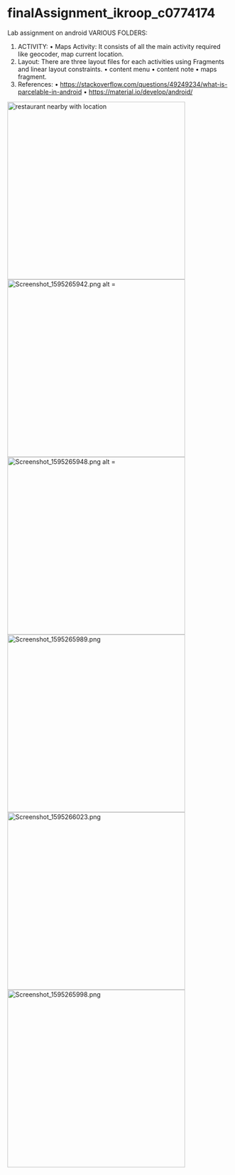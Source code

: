 # finalAssignment_ikroop_c0774174
Lab assignment on android
VARIOUS FOLDERS:
1)	ACTIVITY: 
•	Maps Activity: It consists of all the main activity required like geocoder, map current location.
2)	Layout: There are three layout files for each activities using Fragments and linear layout constraints.
•	content menu
•	content note
• maps fragment.
3)	References: 
•	https://stackoverflow.com/questions/49249234/what-is-parcelable-in-android
•	https://material.io/develop/android/
<img src="https://s7.gifyu.com/images/Screenshot_159526592629d8660afac8c3c8.md.png" alt = "restaurant nearby with location" height = "400" width = "400" border="0" />
<img src="https://s7.gifyu.com/images/Screenshot_1595265942.md.png" alt="Screenshot_1595265942.png alt = "nearby museums" height = "400" width = "400" border="0" />
<img src="https://s7.gifyu.com/images/Screenshot_1595265948.md.png" alt="Screenshot_1595265948.png alt = "nearbt cafes" height = "400" width = "400"  border="0" />
<img src="https://s7.gifyu.com/images/Screenshot_1595265989.md.png" alt="Screenshot_1595265989.png"  alt = "distance and direction" height = "400" width = "400" border="0" />
<img src="https://s7.gifyu.com/images/Screenshot_1595266023.md.png" alt="Screenshot_1595266023.png" height = "400" width = "400" border="0" />
<img src="https://s7.gifyu.com/images/Screenshot_1595265998.md.png" alt="Screenshot_1595265998.png" height = "400" width = "400" border="0" />
